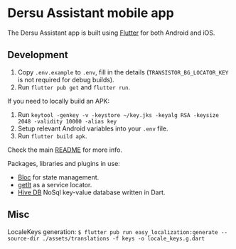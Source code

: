 # Dersu Assistant mobile app

The Dersu Assistant app is built using [Flutter](https://flutter.dev/) for both Android and iOS.

## Development

1. Copy `.env.example` to `.env`, fill in the details (`TRANSISTOR_BG_LOCATOR_KEY` is not required for debug builds). 
2. Run `flutter pub get` and `flutter run`.


If you need to locally build an APK:

1. Run `keytool -genkey -v -keystore ~/key.jks -keyalg RSA -keysize 2048 -validity 10000 -alias key`
2. Setup relevant Android variables into your `.env` file.
3. Run `flutter build apk`.

Check the main [README](../readme.md) for more info.

Packages, libraries and plugins in use:

- [Bloc](https://bloclibrary.dev) for state management.
- [getIt](https://github.com/fluttercommunity/get_it) as a service locator.
- [Hive DB](https://docs.hivedb.dev) NoSql key-value database written in Dart.

## Misc

LocaleKeys generation: 
`$ flutter pub run easy_localization:generate --source-dir ./assets/translations -f keys -o locale_keys.g.dart`